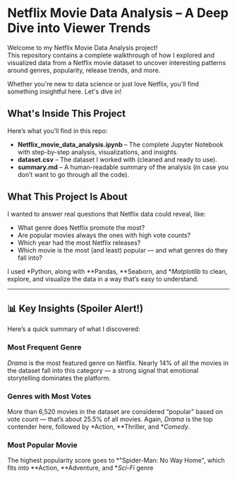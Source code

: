 #  Netflix Movie Data Analysis – A Deep Dive into Viewer Trends

Welcome to my Netflix Movie Data Analysis project!  
This repository contains a complete walkthrough of how I explored and visualized data from a Netflix movie dataset to uncover interesting patterns around genres, popularity, release trends, and more.

Whether you're new to data science or just love Netflix, you'll find something insightful here. Let's dive in! 



##  What's Inside This Project

Here’s what you’ll find in this repo:

- **Netflix_movie_data_analysis.ipynb** – The complete Jupyter Notebook with step-by-step analysis, visualizations, and insights.
-  **dataset.csv** – The dataset I worked with (cleaned and ready to use).
-  **summary.md** – A human-readable summary of the analysis (in case you don’t want to go through all the code).



##  What This Project Is About

I wanted to answer real questions that Netflix data could reveal, like:

- What genre does Netflix promote the most?
- Are popular movies always the ones with high vote counts?
- Which year had the most Netflix releases?
- Which movie is the most (and least) popular — and what genres do they fall into?

I used *Python, along with **Pandas, **Seaborn, and **Matplotlib* to clean, explore, and visualize the data in a way that’s easy to understand.

---


## 📊 Key Insights (Spoiler Alert!)

Here’s a quick summary of what I discovered:

###  Most Frequent Genre
*Drama* is the most featured genre on Netflix. Nearly 14% of all the movies in the dataset fall into this category — a strong signal that emotional storytelling dominates the platform.

###  Genres with Most Votes
More than 6,520 movies in the dataset are considered “popular” based on vote count — that’s about 25.5% of all movies. Again, *Drama* is the top contender here, followed by *Action, **Thriller, and **Comedy*.

###  Most Popular Movie
The highest popularity score goes to *"Spider-Man: No Way Home", which fits into **Action, **Adventure, and **Sci-Fi* genre
